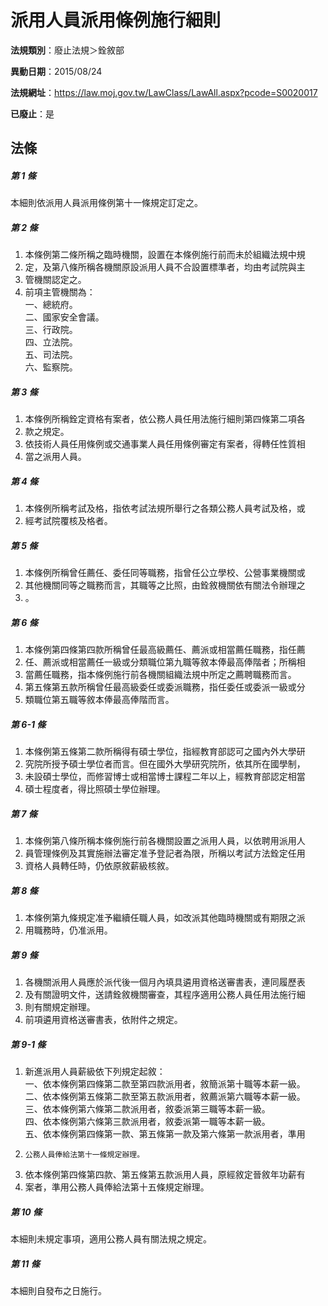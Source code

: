 # 派用人員派用條例施行細則

**法規類別**：廢止法規＞銓敘部

**異動日期**：2015/08/24  

**法規網址**：https://law.moj.gov.tw/LawClass/LawAll.aspx?pcode=S0020017

**已廢止**：是



## 法條
##### 第 1 條
本細則依派用人員派用條例第十一條規定訂定之。

##### 第 2 條
1. 本條例第二條所稱之臨時機關，設置在本條例施行前而未於組織法規中規
1. 定，及第八條所稱各機關原設派用人員不合設置標準者，均由考試院與主
1. 管機關認定之。
1. 前項主管機關為：  
一、總統府。  
二、國家安全會議。  
三、行政院。  
四、立法院。  
五、司法院。  
六、監察院。

##### 第 3 條
1. 本條例所稱銓定資格有案者，依公務人員任用法施行細則第四條第二項各
1. 款之規定。
1. 依技術人員任用條例或交通事業人員任用條例審定有案者，得轉任性質相
1. 當之派用人員。

##### 第 4 條
1. 本條例所稱考試及格，指依考試法規所舉行之各類公務人員考試及格，或
1. 經考試院覆核及格者。

##### 第 5 條
1. 本條例所稱曾任薦任、委任同等職務，指曾任公立學校、公營事業機關或
1. 其他機關同等之職務而言，其職等之比照，由銓敘機關依有關法令辦理之
1. 。

##### 第 6 條
1. 本條例第四條第四款所稱曾任最高級薦任、薦派或相當薦任職務，指任薦
1. 任、薦派或相當薦任一級或分類職位第九職等敘本俸最高俸階者；所稱相
1. 當薦任職務，指本條例施行前各機關組織法規中所定之薦聘職務而言。
1. 第五條第五款所稱曾任最高級委任或委派職務，指任委任或委派一級或分
1. 類職位第五職等敘本俸最高俸階而言。

##### 第 6-1 條
1. 本條例第五條第二款所稱得有碩士學位，指經教育部認可之國內外大學研
1. 究院所授予碩士學位者而言。但在國外大學研究院所，依其所在國學制，
1. 未設碩士學位，而修習博士或相當博士課程二年以上，經教育部認定相當
1. 碩士程度者，得比照碩士學位辦理。

##### 第 7 條
1. 本條例第八條所稱本條例施行前各機關設置之派用人員，以依聘用派用人
1. 員管理條例及其實施辦法審定准予登記者為限，所稱以考試方法銓定任用
1. 資格人員轉任時，仍依原敘薪級核敘。

##### 第 8 條
1. 本條例第九條規定准予繼續任職人員，如改派其他臨時機關或有期限之派
1. 用職務時，仍准派用。

##### 第 9 條
1. 各機關派用人員應於派代後一個月內填具遴用資格送審書表，連同履歷表
1. 及有關證明文件，送請銓敘機關審查，其程序適用公務人員任用法施行細
1. 則有關規定辦理。
1. 前項遴用資格送審書表，依附件之規定。

##### 第 9-1 條
1. 新進派用人員薪級依下列規定起敘：  
一、依本條例第四條第二款至第四款派用者，敘簡派第十職等本薪一級。  
二、依本條例第五條第二款至第五款派用者，敘薦派第六職等本薪一級。  
三、依本條例第六條第二款派用者，敘委派第三職等本薪一級。  
四、依本條例第六條第三款派用者，敘委派第一職等本薪一級。  
五、依本條例第四條第一款、第五條第一款及第六條第一款派用者，準用
1.     公務人員俸給法第十一條規定辦理。
1. 依本條例第四條第四款、第五條第五款派用人員，原經敘定晉敘年功薪有
1. 案者，準用公務人員俸給法第十五條規定辦理。

##### 第 10 條
本細則未規定事項，適用公務人員有關法規之規定。

##### 第 11 條
本細則自發布之日施行。


